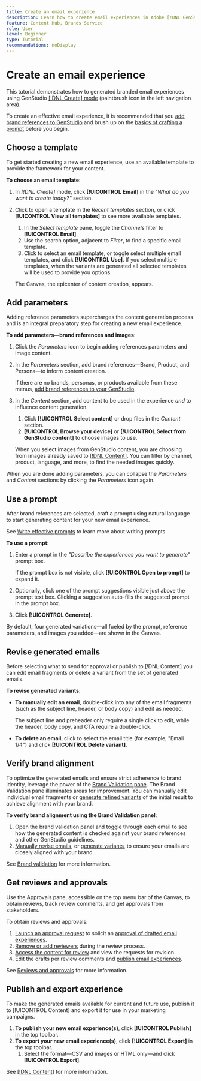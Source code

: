 ```yaml
---
title: Create an email experience
description: Learn how to create email experiences in Adobe [!DNL GenStudio].
feature: Content Hub, Brands Service
role: User
level: Beginner
type: Tutorial
recommendations: noDisplay
---
```


# Create an email experience

This tutorial demonstrates how to generated branded email experiences using GenStudio [[!DNL Create] mode](/help/user-guide/create/overview.md) (paintbrush icon in the left navigation area).

To create an effective email experience, it is recommended that you [add brand references to GenStudio](/help/user-guide/references/add-references.md) and brush up on the [basics of crafting a prompt](/help/user-guide/effective-prompts.md) before you begin.

## Choose a template

To get started creating a new email experience, use an available template to provide the framework for your content.

**To choose an email template**:

1. In _[!DNL Create]_ mode, click **[!UICONTROL Email]** in the _"What do you want to create today?"_ section.
1. Click to open a template in the _Recent templates_ section, or click **[!UICONTROL View all templates]** to see more available templates.
   1. In the _Select template_ pane, toggle the _Channels_ filter to **[!UICONTROL Email]**.
   1. Use the search option, adjacent to _Filter_, to find a specific email template.
   1. Click to select an email template, or toggle select multiple email templates, and click **[!UICONTROL Use]**. If you select multiple templates, when the variants are generated all selected templates will be used to provide you options.

   The Canvas, the epicenter of content creation, appears.

## Add parameters

Adding reference parameters supercharges the content generation process and is an integral preparatory step for creating a new email experience.

**To add parameters—brand references and images**:

1. Click the _Parameters_ icon to begin adding references parameters and image content.
1. In the _Parameters_ section, add brand references—Brand, Product, and Persona—to inform content creation.

   If there are no brands, personas, or products available from these menus, [add brand references to your GenStudio](/help/user-guide/references/add-references.md).

1. In the _Content_ section, add content to be used in the experience *and* to influence content generation.
   1. Click **[!UICONTROL Select content]** or drop files in the _Content_ section.
   1. **[!UICONTROL Browse your device]** or **[!UICONTROL Select from GenStudio content]** to choose images to use.

   When you select images from GenStudio content, you are choosing from images already saved to [[!DNL Content]](/help/user-guide/content/overview.md). You can filter by channel, product, language, and more, to find the needed images quickly.

When you are done adding parameters, you can collapse the *Parameters* and *Content* sections by clicking the _Parameters_ icon again.

## Use a prompt

After brand references are selected, craft a prompt using natural language to start generating content for your new email experience.

See [Write effective prompts](/help/user-guide/effective-prompts.md) to learn more about writing prompts.

**To use a prompt**:

1. Enter a prompt in the _"Describe the experiences you want to generate"_ prompt box.

   If the prompt box is not visible, click **[!UICONTROL Open to prompt]** to expand it.

1. Optionally, click one of the prompt suggestions visible just above the prompt text box. Clicking a suggestion auto-fills the suggested prompt in the prompt box.
1. Click **[!UICONTROL Generate]**.

By default, four generated variations—all fueled by the prompt, reference parameters, and images you added—are shown in the Canvas.

## Revise generated emails

Before selecting what to send for approval or publish to [!DNL Content] you can edit email fragments or delete a variant from the set of generated emails.

**To revise generated variants**:

* **To manually edit an email**, double-click into any of the email fragments (such as the subject line, header, or body copy) and edit as needed.

   The subject line and preheader only require a single click to edit, while the header, body copy, and CTA require a double-click.

* **To delete an email**, click to select the email title (for example, "Email 1/4") and click **[!UICONTROL Delete variant]**.

## Verify brand alignment

To optimize the generated emails and ensure strict adherence to brand identity, leverage the power of the [Brand Validation pane](/help/user-guide/references/brand-validation.md#brand-validation-panel). The Brand Validation pane illuminates areas for improvement. You can manually edit individual email fragments or [generate refined variants](/help/user-guide/create/generate-variants.md) of the initial result to achieve alignment with your brand.

**To verify brand alignment using the Brand Validation panel**:

1. Open the brand validation panel and toggle through each email to see how the generated content is checked against your brand references and other GenStudio guidelines.
1. [Manually revise emails](#revise-generated-emails), or [generate variants](/help/user-guide/create/generate-variants.md), to ensure your emails are closely aligned with your brand.

See [Brand validation](/help/user-guide/references/brand-validation.md#use-brand-validation-to-improve-content) for more information.

## Get reviews and approvals

Use the Approvals pane, accessible on the top menu bar of the Canvas, to obtain reviews, track review comments, and get approvals from stakeholders.

To obtain reviews and approvals:

1. [Launch an approval request](/help/user-guide/approvals/request-review.md) to solicit an [approval of drafted email experiences](/help/user-guide/approvals/approve-content.md).
1. [Remove or add reviewers](/help/user-guide/approvals/review-and-edit.md#manage-approvals) during the review process.
1. [Access the content for review](/help/user-guide/approvals/review-and-edit.md#access-content-for-review) and view the requests for revision.
1. Edit the drafts per review comments and [publish email experiences](#publish-and-export-experience).

See [Reviews and approvals](/help/user-guide/approvals/overview.md) for more information.

## Publish and export experience

To make the generated emails available for current and future use, publish it to [!UICONTROL Content] and export it for use in your marketing campaigns.

1. **To publish your new email experience(s)**, click **[!UICONTROL Publish]** in the top toolbar.
1. **To export your new email experience(s)**, click **[!UICONTROL Export]** in the top toolbar.
   1. Select the format—CSV and images or HTML only—and click **[!UICONTROL Export]**.

See [[!DNL Content]](/help/user-guide/content/overview.md#search-and-find-approved-content) for more information.
